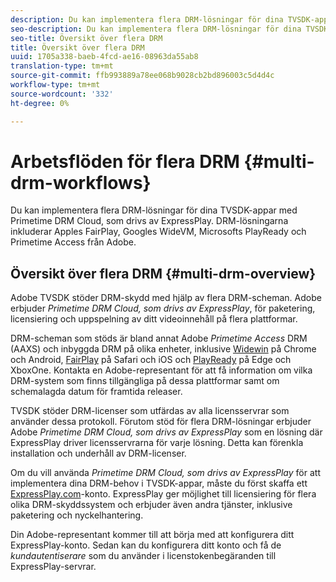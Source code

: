```yaml
---
description: Du kan implementera flera DRM-lösningar för dina TVSDK-appar med Primetime DRM Cloud, som drivs av ExpressPlay. DRM-lösningarna inkluderar Apples FairPlay, Googles WideVM, Microsofts PlayReady och Primetime Access från Adobe.
seo-description: Du kan implementera flera DRM-lösningar för dina TVSDK-appar med Primetime DRM Cloud, som drivs av ExpressPlay. DRM-lösningarna inkluderar Apples FairPlay, Googles WideVM, Microsofts PlayReady och Primetime Access från Adobe.
seo-title: Översikt över flera DRM
title: Översikt över flera DRM
uuid: 1705a338-baeb-4fcd-ae16-08963da55ab8
translation-type: tm+mt
source-git-commit: ffb993889a78ee068b9028cb2bd896003c5d4d4c
workflow-type: tm+mt
source-wordcount: '332'
ht-degree: 0%

---
```



# Arbetsflöden för flera DRM {#multi-drm-workflows}

Du kan implementera flera DRM-lösningar för dina TVSDK-appar med Primetime DRM Cloud, som drivs av ExpressPlay. DRM-lösningarna inkluderar Apples FairPlay, Googles WideVM, Microsofts PlayReady och Primetime Access från Adobe.

## Översikt över flera DRM {#multi-drm-overview}

Adobe TVSDK stöder DRM-skydd med hjälp av flera DRM-scheman. Adobe erbjuder *Primetime DRM Cloud, som drivs av ExpressPlay*, för paketering, licensiering och uppspelning av ditt videoinnehåll på flera plattformar.

DRM-scheman som stöds är bland annat Adobe *Primetime Access* DRM (AAXS) och inbyggda DRM på olika enheter, inklusive [Widewin](https://www.widevine.com) på Chrome och Android, [FairPlay](https://developer.apple.com/streaming/fps/) på Safari och iOS och [PlayReady](https://www.microsoft.com/playready/) på Edge och XboxOne. Kontakta en Adobe-representant för att få information om vilka DRM-system som finns tillgängliga på dessa plattformar samt om schemalagda datum för framtida releaser.

TVSDK stöder DRM-licenser som utfärdas av alla licensservrar som använder dessa protokoll. Förutom stöd för flera DRM-lösningar erbjuder Adobe *Primetime DRM Cloud, som drivs av ExpressPlay* som en lösning där ExpressPlay driver licensservrarna för varje lösning. Detta kan förenkla installation och underhåll av DRM-licenser.

Om du vill använda *Primetime DRM Cloud, som drivs av ExpressPlay* för att implementera dina DRM-behov i TVSDK-appar, måste du först skaffa ett [ExpressPlay.com](https://www.expressplay.com)-konto. ExpressPlay ger möjlighet till licensiering för flera olika DRM-skyddssystem och erbjuder även andra tjänster, inklusive paketering och nyckelhantering.

Din Adobe-representant kommer till att börja med att konfigurera ditt ExpressPlay-konto. Sedan kan du konfigurera ditt konto och få de *kundautentiserare* som du använder i licenstokenbegäranden till ExpressPlay-servrar.